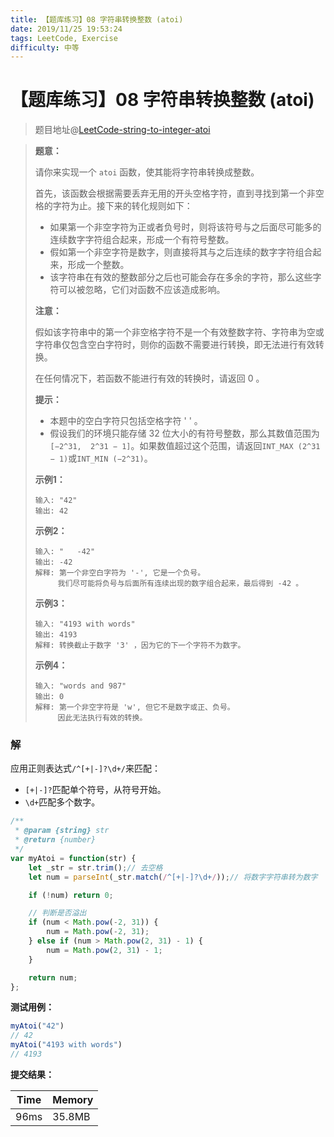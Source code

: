 ```yaml
---
title: 【题库练习】08 字符串转换整数 (atoi)
date: 2019/11/25 19:53:24
tags: LeetCode, Exercise
difficulty: 中等
---
```


# 【题库练习】08 字符串转换整数 (atoi)

<ClientOnly>
  <display-bar :displayData="$frontmatter"></display-bar>
</ClientOnly>

> 题目地址@[LeetCode-string-to-integer-atoi](https://leetcode-cn.com/problems/string-to-integer-atoi/)

> **题意：**
>
> 请你来实现一个 `atoi` 函数，使其能将字符串转换成整数。
>
> 首先，该函数会根据需要丢弃无用的开头空格字符，直到寻找到第一个非空格的字符为止。接下来的转化规则如下：
>
> * 如果第一个非空字符为正或者负号时，则将该符号与之后面尽可能多的连续数字字符组合起来，形成一个有符号整数。
> * 假如第一个非空字符是数字，则直接将其与之后连续的数字字符组合起来，形成一个整数。
> * 该字符串在有效的整数部分之后也可能会存在多余的字符，那么这些字符可以被忽略，它们对函数不应该造成影响。
>
> **注意：**
>
> 假如该字符串中的第一个非空格字符不是一个有效整数字符、字符串为空或字符串仅包含空白字符时，则你的函数不需要进行转换，即无法进行有效转换。
>
> 在任何情况下，若函数不能进行有效的转换时，请返回 0 。
>
> **提示：**
>
> * 本题中的空白字符只包括空格字符 ' ' 。
> * 假设我们的环境只能存储 32 位大小的有符号整数，那么其数值范围为` [−2^31,  2^31 − 1]`。如果数值超过这个范围，请返回`INT_MAX (2^31 − 1)`或`INT_MIN (−2^31)`。
>
> **示例1：**
>
> ```
> 输入: "42"
> 输出: 42
> ```
>
> **示例2：**
>
> ```
> 输入: "   -42"
> 输出: -42
> 解释: 第一个非空白字符为 '-', 它是一个负号。
>      我们尽可能将负号与后面所有连续出现的数字组合起来，最后得到 -42 。
> ```
>
> **示例3：**
>
> ```
> 输入: "4193 with words"
> 输出: 4193
> 解释: 转换截止于数字 '3' ，因为它的下一个字符不为数字。
> ```
>
> **示例4：**
>
> ```
> 输入: "words and 987"
> 输出: 0
> 解释: 第一个非空字符是 'w', 但它不是数字或正、负号。
>      因此无法执行有效的转换。
> ```
>

### 解

应用正则表达式`/^[+|-]?\d+/`来匹配：

* `[+|-]?`匹配单个符号，从符号开始。
* `\d+`匹配多个数字。

```js
/**
 * @param {string} str
 * @return {number}
 */
var myAtoi = function(str) {
    let _str = str.trim();// 去空格
    let num = parseInt(_str.match(/^[+|-]?\d+/));// 将数字字符串转为数字

    if (!num) return 0;

  	// 判断是否溢出
    if (num < Math.pow(-2, 31)) {
        num = Math.pow(-2, 31);
    } else if (num > Math.pow(2, 31) - 1) {
        num = Math.pow(2, 31) - 1;
    }

    return num;
};
```

**测试用例：**

```js
myAtoi("42")
// 42
myAtoi("4193 with words")
// 4193
```

**提交结果：**

| Time | Memory |
| ---- | ------ |
| 96ms | 35.8MB |